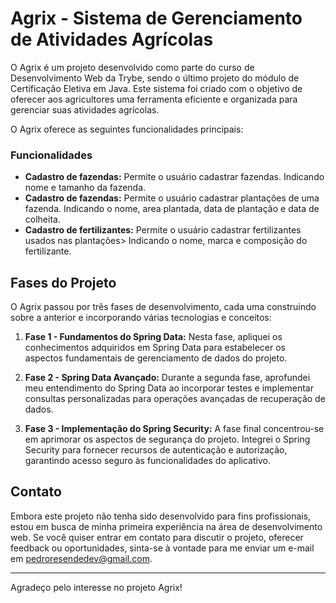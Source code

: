 # Agrix - Sistema de Gerenciamento de Atividades Agrícolas

O Agrix é um projeto desenvolvido como parte do curso de Desenvolvimento Web da Trybe, sendo o último projeto do módulo de Certificação Eletiva em Java. Este sistema foi criado com o objetivo de oferecer aos agricultores uma ferramenta eficiente e organizada para gerenciar suas atividades agrícolas.

O Agrix oferece as seguintes funcionalidades principais:

### Funcionalidades

- **Cadastro de fazendas:** Permite o usuário cadastrar fazendas. Indicando nome e tamanho da fazenda.
- **Cadastro de fazendas:** Permite o usuário cadastrar plantações de uma fazenda. Indicando o nome, area plantada, data de plantação e data de colheita.
- **Cadastro de fertilizantes:** Permite o usuário cadastrar fertilizantes usados nas plantações> Indicando o nome, marca e composição do fertilizante.


## Fases do Projeto

O Agrix passou por três fases de desenvolvimento, cada uma construindo sobre a anterior e incorporando várias tecnologias e conceitos:

1. **Fase 1 - Fundamentos do Spring Data:** Nesta fase, apliquei os conhecimentos adquiridos em Spring Data para estabelecer os aspectos fundamentais de gerenciamento de dados do projeto.

2. **Fase 2 - Spring Data Avançado:** Durante a segunda fase, aprofundei meu entendimento do Spring Data ao incorporar testes e implementar consultas personalizadas para operações avançadas de recuperação de dados.

3. **Fase 3 - Implementação do Spring Security:** A fase final concentrou-se em aprimorar os aspectos de segurança do projeto. Integrei o Spring Security para fornecer recursos de autenticação e autorização, garantindo acesso seguro às funcionalidades do aplicativo.


## Contato

Embora este projeto não tenha sido desenvolvido para fins profissionais, estou em busca de minha primeira experiência na área de desenvolvimento web. Se você quiser entrar em contato para discutir o projeto, oferecer feedback ou oportunidades, sinta-se à vontade para me enviar um e-mail em [pedroresendedev@gmail.com](mailto:pedroresendedev@gmail.com).

---

Agradeço pelo interesse no projeto Agrix!
